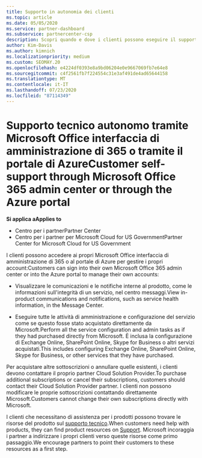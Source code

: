```yaml
---
title: Supporto in autonomia dei clienti
ms.topic: article
ms.date: 05/05/2020
ms.service: partner-dashboard
ms.subservice: partnercenter-csp
description: Scopri quando e dove i clienti possono eseguire il supporto autonomo per gestire i propri account e quando devono contattare il proprio partner Cloud Solution Provider.
author: Kim-Davis
ms.author: kimnich
ms.localizationpriority: medium
ms.custom: SEOMAY.20
ms.openlocfilehash: e4224df0393e8a9bd06204e0e9667069fb7e64e8
ms.sourcegitcommit: c4f2561fb7f224554c31e3af491de4ad65644158
ms.translationtype: MT
ms.contentlocale: it-IT
ms.lasthandoff: 07/23/2020
ms.locfileid: "87114349"
---
```

# <a name="customer-self-support-through-microsoft-office-365-admin-center-or-through-the-azure-portal"></a><span data-ttu-id="b0bce-103">Supporto tecnico autonomo tramite Microsoft Office interfaccia di amministrazione di 365 o tramite il portale di Azure</span><span class="sxs-lookup"><span data-stu-id="b0bce-103">Customer self-support through Microsoft Office 365 admin center or through the Azure portal</span></span>

<span data-ttu-id="b0bce-104">**Si applica a**</span><span class="sxs-lookup"><span data-stu-id="b0bce-104">**Applies to**</span></span>

-  <span data-ttu-id="b0bce-105">Centro per i partner</span><span class="sxs-lookup"><span data-stu-id="b0bce-105">Partner Center</span></span>
-  <span data-ttu-id="b0bce-106">Centro per i partner per Microsoft Cloud for US Government</span><span class="sxs-lookup"><span data-stu-id="b0bce-106">Partner Center for Microsoft Cloud for US Government</span></span>

<span data-ttu-id="b0bce-107">I clienti possono accedere ai propri Microsoft Office interfaccia di amministrazione di 365 o al portale di Azure per gestire i propri account:</span><span class="sxs-lookup"><span data-stu-id="b0bce-107">Customers can sign into their own Microsoft Office 365 admin center or into the Azure portal to manage their own accounts:</span></span>

-   <span data-ttu-id="b0bce-108">Visualizzare le comunicazioni e le notifiche interne al prodotto, come le informazioni sull'integrità di un servizio, nel centro messaggi.</span><span class="sxs-lookup"><span data-stu-id="b0bce-108">View in-product communications and notifications, such as service health information, in the Message Center.</span></span>

-   <span data-ttu-id="b0bce-109">Eseguire tutte le attività di amministrazione e configurazione del servizio come se questo fosse stato acquistato direttamente da Microsoft.</span><span class="sxs-lookup"><span data-stu-id="b0bce-109">Perform all the service configuration and admin tasks as if they had purchased directly from Microsoft.</span></span> <span data-ttu-id="b0bce-110">È inclusa la configurazione di Exchange Online, SharePoint Online, Skype for Business o altri servizi acquistati.</span><span class="sxs-lookup"><span data-stu-id="b0bce-110">This includes configuring Exchange Online, SharePoint Online, Skype for Business, or other services that they have purchased.</span></span>

<span data-ttu-id="b0bce-111">Per acquistare altre sottoscrizioni o annullare quelle esistenti, i clienti devono contattare il proprio partner Cloud Solution Provider.</span><span class="sxs-lookup"><span data-stu-id="b0bce-111">To purchase additional subscriptions or cancel their subscriptions, customers should contact their Cloud Solution Provider partner.</span></span> <span data-ttu-id="b0bce-112">I clienti non possono modificare le proprie sottoscrizioni contattando direttamente Microsoft.</span><span class="sxs-lookup"><span data-stu-id="b0bce-112">Customers cannot change their own subscriptions directly with Microsoft.</span></span>

<span data-ttu-id="b0bce-113">I clienti che necessitano di assistenza per i prodotti possono trovare le risorse del prodotto sul [supporto tecnico](https://partnercenter.microsoft.com/partner/support).</span><span class="sxs-lookup"><span data-stu-id="b0bce-113">When customers need help with products, they can find product resources on [Support](https://partnercenter.microsoft.com/partner/support).</span></span> <span data-ttu-id="b0bce-114">Microsoft incoraggia i partner a indirizzare i propri clienti verso queste risorse come primo passaggio.</span><span class="sxs-lookup"><span data-stu-id="b0bce-114">We encourage partners to point their customers to these resources as a first step.</span></span>

 

 



